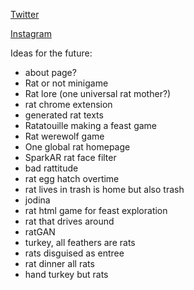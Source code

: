 [Twitter](https://twitter.com/alg0rat)

[Instagram](https://www.instagram.com/alg0rat/)

Ideas for the future:
- about page?
- Rat or not minigame
- Rat lore (one universal rat mother?)
- rat chrome extension
- generated rat texts
- Ratatouille making a feast game
- Rat werewolf game
- One global rat homepage
- SparkAR rat face filter
- bad rattitude
- rat egg hatch overtime
- rat lives in trash is home but also trash
- jodina
- rat html game for feast exploration
- rat that drives around
- ratGAN
- turkey, all feathers are rats
- rats disguised as entree
- rat dinner all rats
- hand turkey but rats
